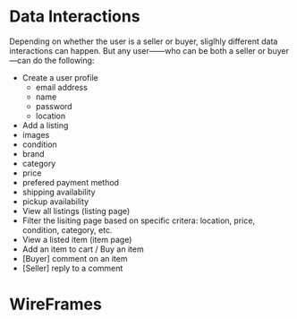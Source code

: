 # Data Interactions

Depending on whether the user is a seller or buyer, sliglhly different data interactions can happen. But any user——who can be both a seller or buyer—can do the following:

* Create a user profile
  * email address
  * name
  * password
  * location
* Add a listing
 * images
 * condition
 * brand
 * category
 * price
 * prefered payment method
 * shipping availability
 * pickup availability
* View all listings (listing page)
* Filter the lisiting page based on specific critera: location, price, condition, category, etc.
* View a listed item (item page)
* Add an item to cart / Buy an item
* [Buyer] comment on an item
* [Seller] reply to a comment


# WireFrames    
